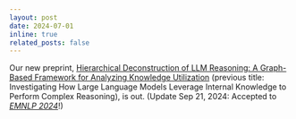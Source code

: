 ```yaml
---
layout: post
date: 2024-07-01 
inline: true
related_posts: false
---
```

Our new preprint, [Hierarchical Deconstruction of LLM Reasoning: A Graph-Based Framework for Analyzing Knowledge Utilization](https://arxiv.org/abs/2406.19502) (previous title: Investigating How Large Language Models Leverage Internal Knowledge to Perform Complex Reasoning), is out. (Update Sep 21, 2024: Accepted to [*EMNLP 2024*](https://2024.emnlp.org/program/accepted_main_conference/#:~:text=Investigating%20How%20Large%20Language%20Models%20Leverage%20Internal%20Knowledge%20to%20Perform%20Complex%20Reasoning%0AMiyoung%20Ko%2C%20Sue%20Hyun%20Park%2C%20Joonsuk%20Park%2C%20Minjoon%20Seo)!)